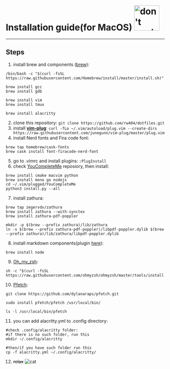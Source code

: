 # Installation guide(for MacOS) <img src="https://media.giphy.com/media/WUlplcMpOCEmTGBtBW/giphy.gif" width="80" title="don't panic, i'm normal">
---

## Steps
1. install brew and components ([brew](https://brew.sh/index_ru)):
```
/bin/bash -c "$(curl -fsSL https://raw.githubusercontent.com/Homebrew/install/master/install.sh)"
          
brew install gcc
brew install gdb
          
brew install vim
brew install tmux
          
brew install alacritty
```
2. clone this repository: `git clone https://github.com/rw404/dotfiles.git`
3. install **[vim-plug](https://github.com/junegunn/vim-plug)**:
        `curl -fLo ~/.vim/autoload/plug.vim --create-dirs https://raw.githubusercontent.com/junegunn/vim-plug/master/plug.vim `
4. install Nerd fonts and Fira code font:
```
brew tap homebrew/cask-fonts
brew cask install font-firacode-nerd-font
```
5. go to .vimrc and install plugins:
        `:PlugInstall`
6. check [YouCompleteMe](https://github.com/ycm-core/YouCompleteMe) reposiory, then install:
```
brew install cmake macvim python
brew install mono go nodejs
cd ~/.vim/plugged/YouCompleteMe
python3 install.py --all
```
7. install zathura:
```
brew tap zegervdv/zathura
brew install zathura --with-synctex
brew install zathura-pdf-poppler
        
mkdir -p $(brew --prefix zathura)/lib/zathura
ln -s $(brew --prefix zathura-pdf-poppler)/libpdf-poppler.dylib $(brew --prefix zathura)/lib/zathura/libpdf-poppler.dylib
```
8. install markdown components(plugin [here](https://github.com/iamcco/markdown-preview.nvim)):
```
brew install node
```
9. [Oh_my_zsh](https://github.com/ohmyzsh/ohmyzsh):
```
sh -c "$(curl -fsSL https://raw.githubusercontent.com/ohmyzsh/ohmyzsh/master/tools/install.sh)"
```
10. [Pfetch](https://github.com/dylanaraps/pfetch):
```
git clone https://github.com/dylanaraps/pfetch.git

sudo install pfetch/pfetch /usr/local/bin/

ls -l /usr/local/bin/pfetch
```
11. you can add alacritty.yml to .config directory:
```
#check .config/alacritty folder:
#if there is no such folder, run this
mkdir ~/.config/alacritty

#then/if you have such folder run this
cp -f alacritty.yml ~/.config/alacritty/
```
12. ~~relax~~
![cat](https://region.center/source/TULA/2018/07/computer-cat-cats-1385999-background-wallpapers.jpg)

